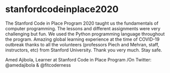 # stanfordcodeinplace2020

The Stanford Code in Place Program 2020 taught us the fundamentals of computer programming. The lessons and different assignments were very challenging but fun. We used the Python programming language throughout the program. Amazing global learning experience at the time of COVID-19 outbreak thanks to all the volunteers (professors Piech and Mehran, staff, instructors, etc) from Stanford University. Thank you very much. Stay safe.

Amed Ajibola,
Learner at Stanford Code in Place Program
 /On Twitter: @amedajibola & @fitcoderness


